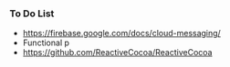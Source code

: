 ### To Do List

- https://firebase.google.com/docs/cloud-messaging/
- Functional p
- https://github.com/ReactiveCocoa/ReactiveCocoa


